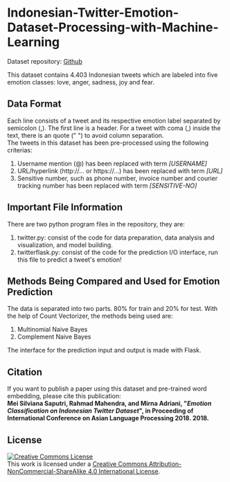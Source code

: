 # Indonesian-Twitter-Emotion-Dataset-Processing-with-Machine-Learning
Dataset repository: [Github](https://github.com/meisaputri21/Indonesian-Twitter-Emotion-Dataset)

This dataset contains 4.403 Indonesian tweets which are labeled into five emotion classes: love, anger, sadness, joy and fear. 

## Data Format
Each line consists of a tweet and its respective emotion label separated by semicolon (,). The first line is a header. For a tweet with coma (,) inside the text, there is an quote (" ") to avoid column separation.  </br>
The tweets in this dataset has been pre-processed using the following criterias:
1. Username mention (@) has been replaced with term *[USERNAME]*
2. URL/hyperlink (http://... or https://...) has been replaced with term *[URL]*
3. Sensitive number, such as phone number, invoice number and courier tracking number has been replaced with term *[SENSITIVE-NO]*  

## Important File Information
There are two python program files in the repository, they are:
1. twitter.py: consist of the code for data preparation, data analysis and visualization, and model building.
2. twitterflask.py: consist of the code for the prediction I/O interface, run this file to predict a tweet's emotion!

## Methods Being Compared and Used for Emotion Prediction
The data is separated into two parts. 80% for train and 20% for test. With the help of Count Vectorizer, the methods being used are: 
1. Multinomial Naive Bayes
2. Complement Naive Bayes

The interface for the prediction input and output is made with Flask.

## Citation
If you want to publish a paper using this dataset and pre-trained word embedding, please cite this publication: <br />
**Mei Silviana Saputri, Rahmad Mahendra, and Mirna Adriani, "*Emotion Classification on Indonesian Twitter Dataset*", in Proceeding of International Conference on Asian Language Processing 2018. 2018.**


## License
<a rel="license" href="http://creativecommons.org/licenses/by-nc-sa/4.0/"><img alt="Creative Commons License" style="border-width:0" src="https://i.creativecommons.org/l/by-nc-sa/4.0/88x31.png" /></a><br />This work is licensed under a <a rel="license" href="http://creativecommons.org/licenses/by-nc-sa/4.0/">Creative Commons Attribution-NonCommercial-ShareAlike 4.0 International License</a>.
